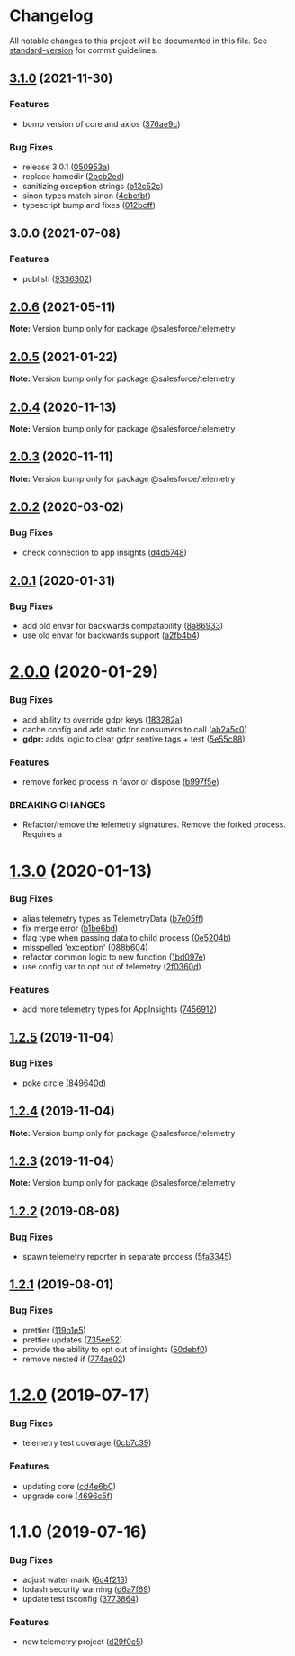 # Changelog

All notable changes to this project will be documented in this file. See [standard-version](https://github.com/conventional-changelog/standard-version) for commit guidelines.

## [3.1.0](https://github.com/forcedotcom/telemetry/compare/v3.0.0...v3.1.0) (2021-11-30)


### Features

* bump version of core and axios ([376ae9c](https://github.com/forcedotcom/telemetry/commit/376ae9c2c2c26517f2ede7e1ac7b065caeca9390))


### Bug Fixes

* release 3.0.1 ([050953a](https://github.com/forcedotcom/telemetry/commit/050953a117a4f3c6c5a2100d2a47e80719e64976))
* replace homedir ([2bcb2ed](https://github.com/forcedotcom/telemetry/commit/2bcb2ede66dc7ef3c14cb40d530fb34530b84147))
* sanitizing exception strings ([b12c52c](https://github.com/forcedotcom/telemetry/commit/b12c52cad97b736bcb0e5968c8427ae89f0d8397))
* sinon types match sinon ([4cbefbf](https://github.com/forcedotcom/telemetry/commit/4cbefbf4ded50b4fdd1f451e27aba449c886b481))
* typescript bump and fixes ([012bcff](https://github.com/forcedotcom/telemetry/commit/012bcffee2655705b0e97684eec20b81d3f9e6f2))

## 3.0.0 (2021-07-08)


### Features

* publish ([9336302](https://github.com/forcedotcom/telemetry/commit/9336302f15b43bd824ec70fe604e05a6bb2f5ba2))

## [2.0.6](https://github.com/forcedotcom/cli-packages/compare/@salesforce/telemetry@2.0.5...@salesforce/telemetry@2.0.6) (2021-05-11)

**Note:** Version bump only for package @salesforce/telemetry





## [2.0.5](https://github.com/forcedotcom/cli-packages/compare/@salesforce/telemetry@2.0.4...@salesforce/telemetry@2.0.5) (2021-01-22)

**Note:** Version bump only for package @salesforce/telemetry





## [2.0.4](https://github.com/forcedotcom/cli-packages/compare/@salesforce/telemetry@2.0.3...@salesforce/telemetry@2.0.4) (2020-11-13)

**Note:** Version bump only for package @salesforce/telemetry





## [2.0.3](https://github.com/forcedotcom/cli-packages/compare/@salesforce/telemetry@2.0.2...@salesforce/telemetry@2.0.3) (2020-11-11)

**Note:** Version bump only for package @salesforce/telemetry





## [2.0.2](https://github.com/forcedotcom/cli-packages/compare/@salesforce/telemetry@2.0.1...@salesforce/telemetry@2.0.2) (2020-03-02)


### Bug Fixes

* check connection to app insights ([d4d5748](https://github.com/forcedotcom/cli-packages/commit/d4d5748))





## [2.0.1](https://github.com/forcedotcom/cli-packages/compare/@salesforce/telemetry@2.0.0...@salesforce/telemetry@2.0.1) (2020-01-31)


### Bug Fixes

* add old envar for backwards compatability ([8a86933](https://github.com/forcedotcom/cli-packages/commit/8a86933))
* use old envar for backwards support ([a2fb4b4](https://github.com/forcedotcom/cli-packages/commit/a2fb4b4))





# [2.0.0](https://github.com/forcedotcom/cli-packages/compare/@salesforce/telemetry@1.3.0...@salesforce/telemetry@2.0.0) (2020-01-29)


### Bug Fixes

* add ability to override gdpr keys ([183282a](https://github.com/forcedotcom/cli-packages/commit/183282a))
* cache config and add static for consumers to call ([ab2a5c0](https://github.com/forcedotcom/cli-packages/commit/ab2a5c0))
* **gdpr:** adds logic to clear gdpr sentive tags + test ([5e55c88](https://github.com/forcedotcom/cli-packages/commit/5e55c88))


### Features

* remove forked process in favor or dispose ([b997f5e](https://github.com/forcedotcom/cli-packages/commit/b997f5e))


### BREAKING CHANGES

* Refactor/remove the telemetry signatures. Remove the forked process. Requires a





# [1.3.0](https://github.com/forcedotcom/cli-packages/compare/@salesforce/telemetry@1.2.5...@salesforce/telemetry@1.3.0) (2020-01-13)


### Bug Fixes

* alias telemetry types as TelemetryData ([b7e05ff](https://github.com/forcedotcom/cli-packages/commit/b7e05ff))
* fix merge error ([b1be6bd](https://github.com/forcedotcom/cli-packages/commit/b1be6bd))
* flag type when passing data to child process ([0e5204b](https://github.com/forcedotcom/cli-packages/commit/0e5204b))
* misspelled 'exception' ([088b604](https://github.com/forcedotcom/cli-packages/commit/088b604))
* refactor common logic to new function ([1bd097e](https://github.com/forcedotcom/cli-packages/commit/1bd097e))
* use config var to opt out of telemetry ([2f0360d](https://github.com/forcedotcom/cli-packages/commit/2f0360d))


### Features

* add more telemetry types for AppInsights ([7456912](https://github.com/forcedotcom/cli-packages/commit/7456912))





## [1.2.5](https://github.com/forcedotcom/cli-packages/compare/@salesforce/telemetry@1.2.4...@salesforce/telemetry@1.2.5) (2019-11-04)


### Bug Fixes

* poke circle ([849640d](https://github.com/forcedotcom/cli-packages/commit/849640d))





## [1.2.4](https://github.com/forcedotcom/cli-packages/compare/@salesforce/telemetry@1.2.3...@salesforce/telemetry@1.2.4) (2019-11-04)

**Note:** Version bump only for package @salesforce/telemetry





## [1.2.3](https://github.com/forcedotcom/cli-packages/compare/@salesforce/telemetry@1.2.2...@salesforce/telemetry@1.2.3) (2019-11-04)

**Note:** Version bump only for package @salesforce/telemetry





## [1.2.2](https://github.com/forcedotcom/sfdx-telemetry/compare/@salesforce/telemetry@1.2.1...@salesforce/telemetry@1.2.2) (2019-08-08)


### Bug Fixes

* spawn telemetry reporter in separate process ([5fa3345](https://github.com/forcedotcom/sfdx-telemetry/commit/5fa3345))





## [1.2.1](https://github.com/forcedotcom/sfdx-telemetry/compare/@salesforce/telemetry@1.2.0...@salesforce/telemetry@1.2.1) (2019-08-01)


### Bug Fixes

* prettier ([119b1e5](https://github.com/forcedotcom/sfdx-telemetry/commit/119b1e5))
* prettier updates ([735ee52](https://github.com/forcedotcom/sfdx-telemetry/commit/735ee52))
* provide the ability to opt out of insights ([50debf0](https://github.com/forcedotcom/sfdx-telemetry/commit/50debf0))
* remove nested if ([774ae02](https://github.com/forcedotcom/sfdx-telemetry/commit/774ae02))





# [1.2.0](https://github.com/forcedotcom/sfdx-telemetry/compare/@salesforce/telemetry@1.1.0...@salesforce/telemetry@1.2.0) (2019-07-17)


### Bug Fixes

* telemetry test coverage ([0cb7c39](https://github.com/forcedotcom/sfdx-telemetry/commit/0cb7c39))


### Features

* updating core ([cd4e6b0](https://github.com/forcedotcom/sfdx-telemetry/commit/cd4e6b0))
* upgrade core ([4696c5f](https://github.com/forcedotcom/sfdx-telemetry/commit/4696c5f))





# 1.1.0 (2019-07-16)


### Bug Fixes

* adjust water mark ([6c4f213](https://github.com/forcedotcom/sfdx-telemetry/commit/6c4f213))
* lodash security warning ([d6a7f69](https://github.com/forcedotcom/sfdx-telemetry/commit/d6a7f69))
* update test tsconfig ([3773864](https://github.com/forcedotcom/sfdx-telemetry/commit/3773864))


### Features

* new telemetry project ([d29f0c5](https://github.com/forcedotcom/sfdx-telemetry/commit/d29f0c5))
